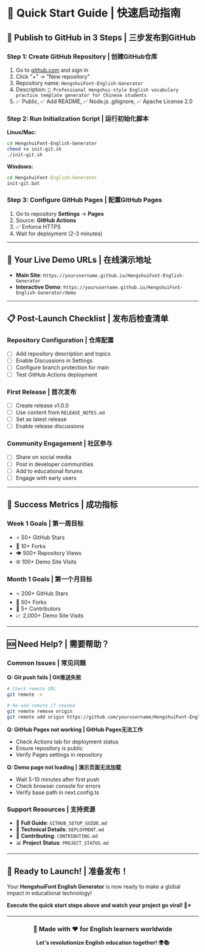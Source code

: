 # 🚀 Quick Start Guide | 快速启动指南

## 🎯 **Publish to GitHub in 3 Steps | 三步发布到GitHub**

### **Step 1: Create GitHub Repository | 创建GitHub仓库**

1. Go to [github.com](https://github.com) and sign in
2. Click "+" → "New repository"
3. Repository name: `HengshuiFont-English-Generator`
4. Description: `🌟 Professional Hengshui-style English vocabulary practice template generator for Chinese students`
5. ✅ Public, ✅ Add README, ✅ Node.js .gitignore, ✅ Apache License 2.0

### **Step 2: Run Initialization Script | 运行初始化脚本**

**Linux/Mac:**
```bash
cd HengshuiFont-English-Generator
chmod +x init-git.sh
./init-git.sh
```

**Windows:**
```cmd
cd HengshuiFont-English-Generator
init-git.bat
```

### **Step 3: Configure GitHub Pages | 配置GitHub Pages**

1. Go to repository **Settings** → **Pages**
2. Source: **GitHub Actions**
3. ✅ Enforce HTTPS
4. Wait for deployment (2-3 minutes)

---

## 🌟 **Your Live Demo URLs | 在线演示地址**

- **Main Site**: `https://yourusername.github.io/HengshuiFont-English-Generator`
- **Interactive Demo**: `https://yourusername.github.io/HengshuiFont-English-Generator/demo`

---

## 📋 **Post-Launch Checklist | 发布后检查清单**

### **Repository Configuration | 仓库配置**
- [ ] Add repository description and topics
- [ ] Enable Discussions in Settings
- [ ] Configure branch protection for main
- [ ] Test GitHub Actions deployment

### **First Release | 首次发布**
- [ ] Create release v1.0.0
- [ ] Use content from `RELEASE_NOTES.md`
- [ ] Set as latest release
- [ ] Enable release discussions

### **Community Engagement | 社区参与**
- [ ] Share on social media
- [ ] Post in developer communities
- [ ] Add to educational forums
- [ ] Engage with early users

---

## 🎯 **Success Metrics | 成功指标**

### **Week 1 Goals | 第一周目标**
- ⭐ 50+ GitHub Stars
- 🍴 10+ Forks
- 👁️ 500+ Repository Views
- 🌐 100+ Demo Site Visits

### **Month 1 Goals | 第一个月目标**
- ⭐ 200+ GitHub Stars
- 🍴 50+ Forks
- 👥 5+ Contributors
- 📈 2,000+ Demo Site Visits

---

## 🆘 **Need Help? | 需要帮助？**

### **Common Issues | 常见问题**

**Q: Git push fails | Git推送失败**
```bash
# Check remote URL
git remote -v

# Re-add remote if needed
git remote remove origin
git remote add origin https://github.com/yourusername/HengshuiFont-English-Generator.git
```

**Q: GitHub Pages not working | GitHub Pages无法工作**
- Check Actions tab for deployment status
- Ensure repository is public
- Verify Pages settings in repository

**Q: Demo page not loading | 演示页面无法加载**
- Wait 5-10 minutes after first push
- Check browser console for errors
- Verify base path in next.config.ts

### **Support Resources | 支持资源**
- 📖 **Full Guide**: `GITHUB_SETUP_GUIDE.md`
- 🔧 **Technical Details**: `DEPLOYMENT.md`
- 🤝 **Contributing**: `CONTRIBUTING.md`
- 📊 **Project Status**: `PROJECT_STATUS.md`

---

## 🎉 **Ready to Launch! | 准备发布！**

Your **HengshuiFont English Generator** is now ready to make a global impact in educational technology!

**Execute the quick start steps above and watch your project go viral! 🚀⭐**

---

<div align="center">

### 🌟 **Made with ❤️ for English learners worldwide**

**Let's revolutionize English education together! 🌍📚**

</div>
